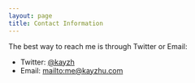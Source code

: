 ```yaml
---
layout: page
title: Contact Information
---
```


The best way to reach me is through Twitter or Email:


* Twitter: [@kayzh](https://twitter.com/#!/kayzhu)
* Email: <mailto:me@kayzhu.com>


